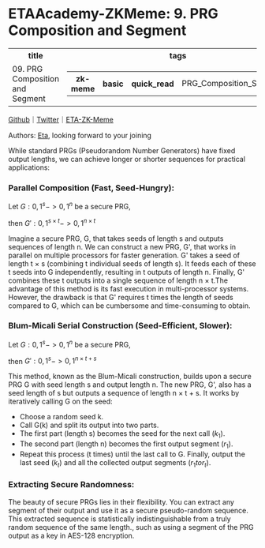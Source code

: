 # ETAAcademy-ZKMeme: 9. PRG Composition and Segment

<table>
  <tr>
    <th>title</th>
    <th>tags</th>
  </tr>
  <tr>
    <td>09. PRG Composition and Segment</td>
    <td>
      <table>
        <tr>
          <th>zk-meme</th>
          <th>basic</th>
          <th>quick_read</th>
          <td>PRG_Composition_Segment</td>
        </tr>
      </table>
    </td>
  </tr>
</table>

[Github](https://github.com/ETAAcademy)｜[Twitter](https://twitter.com/ETAAcademy)｜[ETA-ZK-Meme](https://github.com/ETAAcademy/ETAAcademy-ZK-Meme)

Authors: [Eta](https://twitter.com/pwhattie), looking forward to your joining

While standard PRGs (Pseudorandom Number Generators) have fixed output lengths, we can achieve longer or shorter sequences for practical applications:

### Parallel Composition (Fast, Seed-Hungry):

Let $G: {0, 1}^s -> {0,1}^n$ be a secure PRG,

then $G':{0,1}^{s×t} -> {0,1}^{n×t}$

Imagine a secure PRG, G, that takes seeds of length s and outputs sequences of length n. We can construct a new PRG, G', that works in parallel on multiple processors for faster generation. G' takes a seed of length t × s (combining t individual seeds of length s). It feeds each of these t seeds into G independently, resulting in t outputs of length n. Finally, G' combines these t outputs into a single sequence of length n × t.The advantage of this method is its fast execution in multi-processor systems. However, the drawback is that G' requires t times the length of seeds compared to G, which can be cumbersome and time-consuming to obtain.

### Blum-Micali Serial Construction (Seed-Efficient, Slower):

Let $G: {0, 1}^s -> {0,1}^n$ be a secure PRG,

then $G':{0,1}^s -> {0,1}^{n×t+s}$

This method, known as the Blum-Micali construction, builds upon a secure PRG G with seed length s and output length n. The new PRG, G', also has a seed length of s but outputs a sequence of length n × t + s.
It works by iteratively calling G on the seed:

- Choose a random seed k.
- Call G(k) and split its output into two parts.
- The first part (length s) becomes the seed for the next call $(k_1)$.
- The second part (length n) becomes the first output segment $(r_1)$.
- Repeat this process (t times) until the last call to G.
  Finally, output the last seed $(k_t)$ and all the collected output segments $(r_1 to r_t)$.

### Extracting Secure Randomness:

The beauty of secure PRGs lies in their flexibility. You can extract any segment of their output and use it as a secure pseudo-random sequence. This extracted sequence is statistically indistinguishable from a truly random sequence of the same length., such as using a segment of the PRG output as a key in AES-128 encryption.
